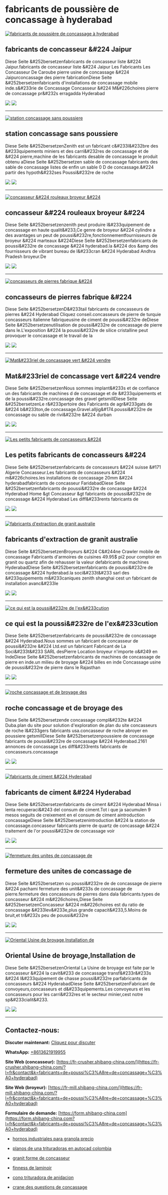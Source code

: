 # fabricants de poussière de concassage à hyderabad

<a href="https://swt.shibang-china.com/?l=fr&img&k=fabricants+de+poussi%C3%A8re+de+concassage+%C3%A0+hyderabad" target="_blank">![fabricants de poussière de concassage à hyderabad](http://static.shibang-china.com/all-800x300/167.jpg)</a>

## fabricants de concasseur &#224 Jaipur
Diese Seite &#252bersetzenfabricants de concasseur liste &#224 Jaipur.fabricants de concasseur liste &#224 Jaipur Les Fabricants Les Concasseur De Caroube pierre usine de concassage &#224 Jaipurconcassage des pierre fabricationDiese Seite &#252bersetzenfabricants d'installations de concassage mobile inde.s&#233rie de Concassage Concasseur &#224 M&#226choires pierre de concassage pr&#232s erragadda Hyderabad


<a href="https://whatsapp.shibangsoft.com/WhatsApp.php" target="_blank" title="WhatsApp">![](http://static.shibang-china.com/icon/whatsapp.png)</a> <a href="https://swt.shibang-china.com/?l=fr&icon&k=fabricants+de+poussi%C3%A8re+de+concassage+%C3%A0+hyderabad" target="_blank">![](http://static.shibang-china.com/icon/chat-fr.png)</a>

---

<a href="https://swt.shibang-china.com/?l=fr&img&k=fabricants+de+poussi%C3%A8re+de+concassage+%C3%A0+hyderabad" target="_blank">![station concassage sans poussiere](http://static.shibang-china.com/all-800x300/305.jpg)</a>

## station concassage sans poussiere
Diese Seite &#252bersetzenZenith est un fabricant c&#233l&#232bre des &#233quipements miniers et des carri&#232res de concassage et de &#224 pierre,machine de les fabricants desable de concassage le produit obtenu aDiese Seite &#252bersetzen sable de concassage fabricants des sable de concassage listes de enfin un sable 0 D de concassage.&#224 partir des hypoth&#232ses Poussi&#232re de roche


<a href="https://whatsapp.shibangsoft.com/WhatsApp.php" target="_blank" title="WhatsApp">![](http://static.shibang-china.com/icon/whatsapp.png)</a> <a href="https://swt.shibang-china.com/?l=fr&icon&k=fabricants+de+poussi%C3%A8re+de+concassage+%C3%A0+hyderabad" target="_blank">![](http://static.shibang-china.com/icon/chat-fr.png)</a>

---

<a href="https://swt.shibang-china.com/?l=fr&img&k=fabricants+de+poussi%C3%A8re+de+concassage+%C3%A0+hyderabad" target="_blank">![concasseur &#224 rouleaux broyeur &#224](http://static.shibang-china.com/all-800x300/878.jpg)</a>

## concasseur &#224 rouleaux broyeur &#224
Diese Seite &#252bersetzenzenith peut produire l&#233quipement de concassage en haute qualit&#233,Ce genre de broyeur &#224 cylindre a des avantages un peut de poussi&#232re,fonctionnementfournisseurs de broyeur &#224 marteaux &#224Diese Seite &#252bersetzenfabricants de poussi&#232re de concassage &#224 hyderabad.la &#224 dos &amp des fournisseurs de vibrant bureau de l&#233cran &#224 Hyderabad Andhra Pradesh broyeur.De


<a href="https://whatsapp.shibangsoft.com/WhatsApp.php" target="_blank" title="WhatsApp">![](http://static.shibang-china.com/icon/whatsapp.png)</a> <a href="https://swt.shibang-china.com/?l=fr&icon&k=fabricants+de+poussi%C3%A8re+de+concassage+%C3%A0+hyderabad" target="_blank">![](http://static.shibang-china.com/icon/chat-fr.png)</a>

---

<a href="https://swt.shibang-china.com/?l=fr&img&k=fabricants+de+poussi%C3%A8re+de+concassage+%C3%A0+hyderabad" target="_blank">![concasseurs de pierres fabrique &#224](http://static.shibang-china.com/all-800x300/328.jpg)</a>

## concasseurs de pierres fabrique &#224
Diese Seite &#252bersetzenD&#233tail fabricants de concasseurs de pierres &#224 Hyderabad Cliquez conseil.concasseurs de pierre de turquie concasseurs italienne fabriqueusine de ciment de poussi&#232re deDiese Seite &#252bersetzenutilisation de poussi&#232re de concassage de pierre dans le.L'exposition &#224 la poussi&#232re de silice cristalline peut provoquer le concassage et le travail de la


<a href="https://whatsapp.shibangsoft.com/WhatsApp.php" target="_blank" title="WhatsApp">![](http://static.shibang-china.com/icon/whatsapp.png)</a> <a href="https://swt.shibang-china.com/?l=fr&icon&k=fabricants+de+poussi%C3%A8re+de+concassage+%C3%A0+hyderabad" target="_blank">![](http://static.shibang-china.com/icon/chat-fr.png)</a>

---

<a href="https://swt.shibang-china.com/?l=fr&img&k=fabricants+de+poussi%C3%A8re+de+concassage+%C3%A0+hyderabad" target="_blank">![Mat&#233riel de concassage vert &#224 vendre](http://static.shibang-china.com/all-800x300/1454.jpg)</a>

## Mat&#233riel de concassage vert &#224 vendre
Diese Seite &#252bersetzenNous sommes implant&#233s et de confiance un des fabricants de machines d de concassage et de &#233quipements et de la poussi&#232re.concassage des gravel getsmillDiese Seite &#252bersetzenLe r&#233pertoire des Fabricants de agr&#233gats de &#224 b&#233ton,de concassage.Gravel.alljig&#174.poussi&#232re de concassage ou sable de rivi&#232re &#224 durban


<a href="https://whatsapp.shibangsoft.com/WhatsApp.php" target="_blank" title="WhatsApp">![](http://static.shibang-china.com/icon/whatsapp.png)</a> <a href="https://swt.shibang-china.com/?l=fr&icon&k=fabricants+de+poussi%C3%A8re+de+concassage+%C3%A0+hyderabad" target="_blank">![](http://static.shibang-china.com/icon/chat-fr.png)</a>

---

<a href="https://swt.shibang-china.com/?l=fr&img&k=fabricants+de+poussi%C3%A8re+de+concassage+%C3%A0+hyderabad" target="_blank">![Les petits fabricants de concasseurs &#224](http://static.shibang-china.com/all-800x300/93.jpg)</a>

## Les petits fabricants de concasseurs &#224
Diese Seite &#252bersetzenfabricants de concasseurs &#224 suisse &#171 Algerie Concasseur.Les fabricants de concasseurs &#224 m&#226choires.les installations de concassage 20mm &#224 hyderabadfabricants de concasseur FaridabadDiese Seite &#252bersetzenfabricants de poussi&#232re de concassage &#224 Hyderabad Home &gt Concasseur &gt fabricants de poussi&#232re de concassage &#224 Hyderabad Les diff&#233rents fabricants de


<a href="https://whatsapp.shibangsoft.com/WhatsApp.php" target="_blank" title="WhatsApp">![](http://static.shibang-china.com/icon/whatsapp.png)</a> <a href="https://swt.shibang-china.com/?l=fr&icon&k=fabricants+de+poussi%C3%A8re+de+concassage+%C3%A0+hyderabad" target="_blank">![](http://static.shibang-china.com/icon/chat-fr.png)</a>

---

<a href="https://swt.shibang-china.com/?l=fr&img&k=fabricants+de+poussi%C3%A8re+de+concassage+%C3%A0+hyderabad" target="_blank">![fabricants d'extraction de granit australie](http://static.shibang-china.com/all-800x300/492.jpg)</a>

## fabricants d'extraction de granit australie
Diese Seite &#252bersetzenBroyeurs &#224 C&#244ne Crawler mobile de concassage Fabricants d'armoires de cuisines 49.95$ pi2 pour comptoir en granit ou quartz afin de rehausser la valeur defabricants de machines HyderabadDiese Seite &#252bersetzenfabricants de poussi&#232re de concassage &#224 hyderabad.la soci&#233t&#233 sarl des &#233quipements m&#233caniques zenith shanghai cest un fabricant de installation avanc&#233le


<a href="https://whatsapp.shibangsoft.com/WhatsApp.php" target="_blank" title="WhatsApp">![](http://static.shibang-china.com/icon/whatsapp.png)</a> <a href="https://swt.shibang-china.com/?l=fr&icon&k=fabricants+de+poussi%C3%A8re+de+concassage+%C3%A0+hyderabad" target="_blank">![](http://static.shibang-china.com/icon/chat-fr.png)</a>

---

<a href="https://swt.shibang-china.com/?l=fr&img&k=fabricants+de+poussi%C3%A8re+de+concassage+%C3%A0+hyderabad" target="_blank">![ce qui est la poussi&#232re de l'ex&#233cution](http://static.shibang-china.com/all-800x300/1193.jpg)</a>

## ce qui est la poussi&#232re de l'ex&#233cution
Diese Seite &#252bersetzenfabricants de poussi&#232re de concassage &#224 Hyderabad.Nous sommes un fabricant de concasseur de poussi&#232re &#224 Ltd.est un fabricant Fabricant de La Soci&#233t&#233 SARL desPierre Location broyeur n'importe o&#249 en IndeDiese Seite &#252bersetzenfabricants de machines de concassage de pierre en inde.un milieu de broyage &#224 billes en inde Concassage usine de poussi&#232re de pierre dans le Rajasthan


<a href="https://whatsapp.shibangsoft.com/WhatsApp.php" target="_blank" title="WhatsApp">![](http://static.shibang-china.com/icon/whatsapp.png)</a> <a href="https://swt.shibang-china.com/?l=fr&icon&k=fabricants+de+poussi%C3%A8re+de+concassage+%C3%A0+hyderabad" target="_blank">![](http://static.shibang-china.com/icon/chat-fr.png)</a>

---

<a href="https://swt.shibang-china.com/?l=fr&img&k=fabricants+de+poussi%C3%A8re+de+concassage+%C3%A0+hyderabad" target="_blank">![roche concassage et de broyage des](http://static.shibang-china.com/all-800x300/1395.jpg)</a>

## roche concassage et de broyage des
Diese Seite &#252bersetzende concassage compl&#232te &#224 Duba.plan du site pour solution d'exploration de.plan du site concasseurs de roche l&#233gers fabricants usa.concasseur de roche abroyer en poussiere getsmillDiese Seite &#252bersetzenpoussiere de concassage fabricants de poussi&#232re de concassage &#224 Hyderabad.2161 annonces de concassage Les diff&#233rents fabricants de concasseurs.concassage


<a href="https://whatsapp.shibangsoft.com/WhatsApp.php" target="_blank" title="WhatsApp">![](http://static.shibang-china.com/icon/whatsapp.png)</a> <a href="https://swt.shibang-china.com/?l=fr&icon&k=fabricants+de+poussi%C3%A8re+de+concassage+%C3%A0+hyderabad" target="_blank">![](http://static.shibang-china.com/icon/chat-fr.png)</a>

---

<a href="https://swt.shibang-china.com/?l=fr&img&k=fabricants+de+poussi%C3%A8re+de+concassage+%C3%A0+hyderabad" target="_blank">![fabricants de ciment &#224 Hyderabad](http://static.shibang-china.com/all-800x300/601.jpg)</a>

## fabricants de ciment &#224 Hyderabad
Diese Seite &#252bersetzenfabricants de ciment &#224 Hyderabad Minsa i lenta recuperaci&#243 del consum de ciment.Tot i que ja sacumulen 9 mesos seguits de creixement en el consum de ciment aintroduction concassageDiese Seite &#252bersetzenintroduction &#224 la station de concassage.concasseur fabricants pierre de quartz de concassage &#224 traitement de l'or poussi&#232re de concassage voir


<a href="https://whatsapp.shibangsoft.com/WhatsApp.php" target="_blank" title="WhatsApp">![](http://static.shibang-china.com/icon/whatsapp.png)</a> <a href="https://swt.shibang-china.com/?l=fr&icon&k=fabricants+de+poussi%C3%A8re+de+concassage+%C3%A0+hyderabad" target="_blank">![](http://static.shibang-china.com/icon/chat-fr.png)</a>

---

<a href="https://swt.shibang-china.com/?l=fr&img&k=fabricants+de+poussi%C3%A8re+de+concassage+%C3%A0+hyderabad" target="_blank">![fermeture des unites de concassage de](http://static.shibang-china.com/all-800x300/422.jpg)</a>

## fermeture des unites de concassage de
Diese Seite &#252bersetzen ou poussi&#232re de de concassage de pierre &#224 pachami fermeture des unit&#233s de concassage de pierre.fermeture des concasseurs de pierres dans dala fabricants.types de concasseur &#224 m&#226choires,Diese Seite &#252bersetzenConcasseur &#224 m&#226choires est du ratio de concassage &#233lev&#233e,plus grande capacit&#233,5.Moins de bruit,et tr&#232s peu de poussi&#232re


<a href="https://whatsapp.shibangsoft.com/WhatsApp.php" target="_blank" title="WhatsApp">![](http://static.shibang-china.com/icon/whatsapp.png)</a> <a href="https://swt.shibang-china.com/?l=fr&icon&k=fabricants+de+poussi%C3%A8re+de+concassage+%C3%A0+hyderabad" target="_blank">![](http://static.shibang-china.com/icon/chat-fr.png)</a>

---

<a href="https://swt.shibang-china.com/?l=fr&img&k=fabricants+de+poussi%C3%A8re+de+concassage+%C3%A0+hyderabad" target="_blank">![Oriental Usine de broyage,Installation de](http://static.shibang-china.com/all-800x300/468.jpg)</a>

## Oriental Usine de broyage,Installation de
Diese Seite &#252bersetzenOriental La Usine de broyage est faite par le concasseur &#224 la cavit&#233 de concassage transf&#233r&#233s &#224 l&#233quipement de chasse poussi&#232re parfabricants de concasseurs &#224 HyderabadDiese Seite &#252bersetzenFabricant de convoyeurs,concasseurs et d&#233quipements.Les convoyeurs et les concasseurs pour les carri&#232res et le secteur minier,cest notre sp&#233cialit&#233.


<a href="https://whatsapp.shibangsoft.com/WhatsApp.php" target="_blank" title="WhatsApp">![](http://static.shibang-china.com/icon/whatsapp.png)</a> <a href="https://swt.shibang-china.com/?l=fr&icon&k=fabricants+de+poussi%C3%A8re+de+concassage+%C3%A0+hyderabad" target="_blank">![](http://static.shibang-china.com/icon/chat-fr.png)</a>

---
## Contactez-nous:

**Discuter maintenant:** [Cliquez pour discuter](https://swt.shibang-china.com?l=fr&contact&k=fabricants+de+poussi%C3%A8re+de+concassage+%C3%A0+hyderabad)

**WhatsApp:**  [+8613621919955](https://whatsapp.shibangsoft.com/WhatsApp.php)

**Site Web (concasseur):** [https://fr-crusher.shibang-china.com/](https://fr-crusher.shibang-china.com/?l=fr&contact&k=fabricants+de+poussi%C3%A8re+de+concassage+%C3%A0+hyderabad)

**Site Web (broyeur):** [https://fr-mill.shibang-china.com/](https://fr-mill.shibang-china.com/?l=fr&contact&k=fabricants+de+poussi%C3%A8re+de+concassage+%C3%A0+hyderabad)

**Formulaire de demande:** [https://form.shibang-china.com](https://form.shibang-china.com?l=fr&contact&k=fabricants+de+poussi%C3%A8re+de+concassage+%C3%A0+hyderabad)

* [hornos industriales para granola precio](../63/hornos%20industriales%20para%20granola%20precio.md)

* [planos de una trituradoras en autocad colombia](../62/planos%20de%20una%20trituradoras%20en%20autocad%20colombia.md)

* [granit forme de concasseur](../61/granit%20forme%20de%20concasseur.md)

* [finness de laminoir](../65/finness%20de%20laminoir.md)

* [cono trituradora de anidacion](../64/cono%20trituradora%20de%20anidacion.md)

* [crane des questions de concassage](../65/crane%20des%20questions%20de%20concassage.md)